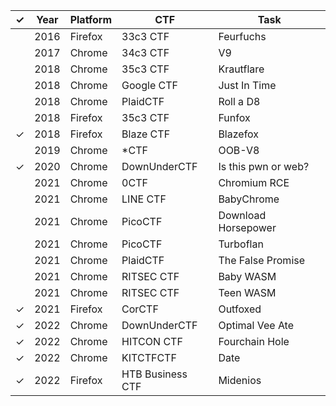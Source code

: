 | ✓ | Year | Platform | CTF              | Task                |
|---|------|----------|------------------|---------------------|
|   | 2016 | Firefox  | 33c3 CTF         | Feurfuchs           |
|   | 2017 | Chrome   | 34c3 CTF         | V9                  |
|   | 2018 | Chrome   | 35c3 CTF         | Krautflare          |
|   | 2018 | Chrome   | Google CTF       | Just In Time        |
|   | 2018 | Chrome   | PlaidCTF         | Roll a D8           |
|   | 2018 | Firefox  | 35c3 CTF         | Funfox              | 
| ✓ | 2018 | Firefox  | Blaze CTF        | Blazefox            |
|   | 2019 | Chrome   | \*CTF            | OOB-V8              |
| ✓ | 2020 | Chrome   | DownUnderCTF     | Is this pwn or web? |
|   | 2021 | Chrome   | 0CTF             | Chromium RCE        |
|   | 2021 | Chrome   | LINE CTF         | BabyChrome          |
|   | 2021 | Chrome   | PicoCTF          | Download Horsepower |
|   | 2021 | Chrome   | PicoCTF          | Turboflan           |
|   | 2021 | Chrome   | PlaidCTF         | The False Promise   |
|   | 2021 | Chrome   | RITSEC CTF       | Baby WASM           |
|   | 2021 | Chrome   | RITSEC CTF       | Teen WASM           |
| ✓ | 2021 | Firefox  | CorCTF           | Outfoxed            |
| ✓ | 2022 | Chrome   | DownUnderCTF     | Optimal Vee Ate     |
| ✓ | 2022 | Chrome   | HITCON CTF       | Fourchain Hole      |
| ✓ | 2022 | Chrome   | KITCTFCTF        | Date                |
| ✓ | 2022 | Firefox  | HTB Business CTF | Midenios            |
